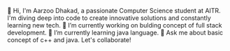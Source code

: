 👋 Hi, I'm Aarzoo Dhakad, a passionate Computer Science student at AITR.
I'm diving deep into code to create innovative solutions and constantly learning new tech.
 🔭 I’m currently working on bulding concept of full stack development.
 🌱 I’m currently learning java language.
 💬 Ask me about basic concept of c++ and java.
Let's collaborate!
